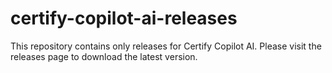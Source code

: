 # certify-copilot-ai-releases

This repository contains only releases for Certify Copilot AI. Please visit the releases page to download the latest version.
